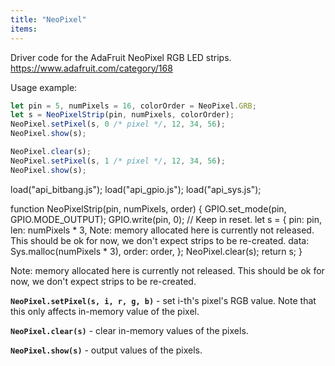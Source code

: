```yaml
---
title: "NeoPixel"
items:
---
```


Driver code for the AdaFruit NeoPixel RGB LED strips.
  https://www.adafruit.com/category/168

Usage example:

```javascript
let pin = 5, numPixels = 16, colorOrder = NeoPixel.GRB;
let s = NeoPixelStrip(pin, numPixels, colorOrder);
NeoPixel.setPixel(s, 0 /* pixel */, 12, 34, 56);
NeoPixel.show(s);

NeoPixel.clear(s);
NeoPixel.setPixel(s, 1 /* pixel */, 12, 34, 56);
NeoPixel.show(s);
```


load("api_bitbang.js");
load("api_gpio.js");
load("api_sys.js");

function NeoPixelStrip(pin, numPixels, order) {
  GPIO.set_mode(pin, GPIO.MODE_OUTPUT);
  GPIO.write(pin, 0);  // Keep in reset.
  let s = {
    pin: pin,
    len: numPixels * 3,
Note: memory allocated here is currently not released.
This should be ok for now, we don't expect strips to be re-created.
    data: Sys.malloc(numPixels * 3),
    order: order,
  };
  NeoPixel.clear(s);
  return s;
}



Note: memory allocated here is currently not released.
This should be ok for now, we don't expect strips to be re-created.



**`NeoPixel.setPixel(s, i, r, g, b)`** - set i-th's pixel's RGB value.
Note that this only affects in-memory value of the pixel.



**`NeoPixel.clear(s)`** - clear in-memory values of the pixels.



**`NeoPixel.show(s)`** - output values of the pixels.

